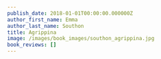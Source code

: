 ```yaml
---
publish_date: 2018-01-01T00:00:00.000000Z
author_first_name: Emma
author_last_name: Southon
title: Agrippina
image: /images/book_images/southon_agrippina.jpg
book_reviews: []
---
```

